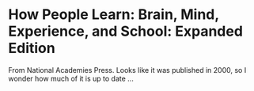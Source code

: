# How People Learn: Brain, Mind, Experience, and School: Expanded Edition

From National Academies Press. Looks like it was published in 2000, so I wonder
how much of it is up to date ...
